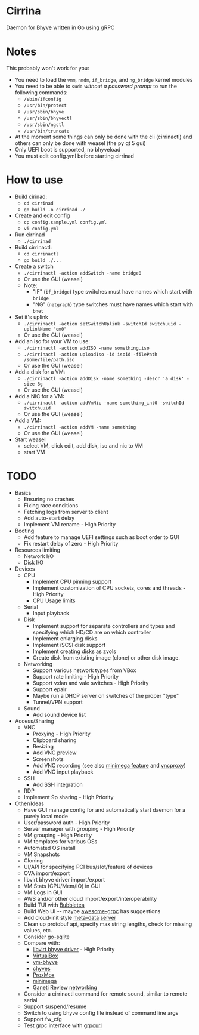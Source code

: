 # Cirrina

Daemon for [Bhyve](https://wiki.freebsd.org/bhyve) written in Go using gRPC

# Notes

This probably won't work for you:

* You need to load the `vmm`, `nmdm`, `if_bridge`, and `ng_bridge` kernel modules
* You need to be able to `sudo` *without a password prompt* to run the following commands:
  * `/sbin/ifconfig`
  * `/usr/bin/protect`
  * `/usr/sbin/bhyve`
  * `/usr/sbin/bhyvectl`
  * `/usr/sbin/ngctl`
  * `/usr/bin/truncate`
* At the moment some things can only be done with the cli (cirrinactl) and others can only be done with
  weasel (the py qt 5 gui)
* Only UEFI boot is supported, no bhyveload
* You must edit config.yml before starting cirrinad

# How to use

* Build cirinad:
  * `cd cirrinad`
  * `go build -o cirrinad ./`
* Create and edit config
  * `cp config.sample.yml config.yml`
  * `vi config.yml`
* Run cirrinad
  * `./cirrinad`
* Build cirrinactl:
  * `cd cirrinactl`
  * `go build ./...`
* Create a switch
  * `./cirrinactl -action addSwitch -name bridge0`
  * Or use the GUI (weasel)
  * Note:
    * "IF" (`if_bridge`) type switches must have names which start with `bridge`
    * "NG" (`netgraph`) type switches must have names which start with `bnet`
* Set it's uplink
  * `./cirrinactl -action setSwitchUplink -switchId switchuuid -uplinkName "em0"`
  * Or use the GUI (weasel)
* Add an iso for your VM to use:
  * `./cirrinactl -action addISO -name something.iso`
  * `./cirrinactl -action uploadIso -id isoid -filePath /some/file/path.iso`
  * Or use the GUI (weasel)
* Add a disk for a VM:
  * `./cirrinactl -action addDisk -name something -descr 'a disk' -size 8g`
  * Or use the GUI (weasel)
* Add a NIC for a VM:
  * `./cirrinactl -action addVmNic -name something_int0 -switchId switchuuid`
  * Or use the GUI (weasel)
* Add a VM:
  * `./cirrinactl -action addVM -name something`
  * Or use the GUI (weasel)
* Start weasel
  * select VM, click edit, add disk, iso and nic to VM
  * start VM

# TODO

* Basics
  * Ensuring no crashes
  * Fixing race conditions
  * Fetching logs from server to client
  * Add auto-start delay
  * Implement VM rename - High Priority
* Booting
  * Add feature to manage UEFI settings such as boot order to GUI
  * Fix restart delay of zero - High Priority
* Resources limiting
  * Network I/O
  * Disk I/O
* Devices
  * CPU
    * Implement CPU pinning support
    * Implement customization of CPU sockets, cores and threads - High Priority
    * CPU Usage limits
  * Serial
    * Input playback
  * Disk
    * Implement support for separate controllers and types and specifying which HD/CD are on which controller
    * Implement enlarging disks
    * Implement iSCSI disk support
    * Implement creating disks as zvols
    * Create disk from existing image (clone) or other disk image.
  * Networking
    * Support various network types from VBox
    * Support rate limiting - High Priority
    * Support vxlan and vale switches - High Priority
    * Support epair
    * Maybe run a DHCP server on switches of the proper "type"
    * Tunnel/VPN support
  * Sound
    * Add sound device list
* Access/Sharing
  * VNC
    * Proxying - High Priority
    * Clipboard sharing
    * Resizing
    * Add VNC preview
    * Screenshots
    * Add VNC recording (see also [minimega feature](https://minimega.org/articles/vnc.article)
      and [vncproxy](https://pkg.go.dev/github.com/amitbet/vncproxy))
    * Add VNC input playback
  * SSH
    * Add SSH integration
  * RDP
  * Implement 9p sharing - High Priority
* Other/Ideas
  * Have GUI manage config for and automatically start daemon for a purely local mode
  * User/password auth - High Priority
  * Server manager with grouping - High Priority
  * VM grouping - High Priority
  * VM templates for various OSs
  * Automated OS install
  * VM Snapshots
  * Cloning
  * UI/API for specifying PCI bus/slot/feature of devices
  * OVA import/export
  * libvirt bhyve driver import/export
  * VM Stats (CPU/Mem/IO) in GUI
  * VM Logs in GUI
  * AWS and/or other cloud import/export/interoperability
  * Build TUI with [Bubbletea](https://github.com/charmbracelet/bubbletea)
  * Build Web UI -- maybe [awesome-grpc](https://github.com/grpc-ecosystem/awesome-grpc) has suggestions
  * Add cloud-init
    style [meta-data](https://docs.openstack.org/nova/train/admin/metadata-service.html)
    [server](https://docs.tinkerbell.org/services/hegel/)
  * Clean up protobuf api, specify max string lengths, check for missing values, etc.
  * Consider [go-sqlite](https://github.com/glebarez/go-sqlite)
  * Compare with:
    * [libvirt bhyve driver](https://libvirt.org/drvbhyve.html) - High Priority
    * [VirtualBox](https://www.virtualbox.org/wiki/Documentation)
    * [vm-bhyve](https://github.com/churchers/vm-bhyve)
    * [chyves](http://chyves.org/)
    * [ProxMox](https://pve.proxmox.com/)
    * [minimega](https://minimega.org/)
    * [Ganeti](https://ganeti.org/)
      Review [networking](https://freebsdfoundation.org/wp-content/uploads/2020/01/Arranging-Your-Virtual-Network-on-FreeBSD.pdf)
  * Consider a cirrinactl command for remote sound, similar to remote serial
  * Support suspend/resume
  * Switch to using bhyve config file instead of command line args
  * Support fw_cfg
  * Test grpc interface with [grpcurl](https://github.com/fullstorydev/grpcurl)
